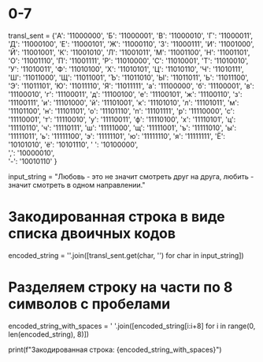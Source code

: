 # 0-7
transl_sent = {'А': '11000000', 'Б': '11000001', 'В': '11000010', 'Г': '11000011',
    'Д': '11000100', 'Е': '11000101', 'Ж': '11000110', 'З': '11000111',
    'И': '11001000', 'Й': '11001001', 'К': '11001010', 'Л': '11001011',
    'М': '11001100', 'Н': '11001101', 'О': '11001110', 'П': '11001111',
    'Р': '11010000', 'С': '11010001', 'Т': '11010010', 'У': '11010011',
    'Ф': '11010100', 'Х': '11010101', 'Ц': '11010110', 'Ч': '11010111',
    'Ш': '11011000', 'Щ': '11011001', 'Ъ': '11011010', 'Ы': '11011011',
    'Ь': '11011100', 'Э': '11011101', 'Ю': '11011110', 'Я': '11011111',
    'а': '11100000', 'б': '11100001', 'в': '11100010', 'г': '11100011',
    'д': '11100100', 'е': '11100101', 'ж': '11100110', 'з': '11100111',
    'и': '11101000', 'й': '11101001', 'к': '11101010', 'л': '11101011',
    'м': '11101100', 'н': '11101101', 'о': '11101110', 'п': '11101111',
    'р': '11110000', 'с': '11110001', 'т': '11110010', 'у': '11110011',
    'ф': '11110100', 'х': '11110101', 'ц': '11110110', 'ч': '11110111',
    'ш': '11111000', 'щ': '11111001', 'ъ': '11111010', 'ы': '11111011',
    'ь': '11111100', 'э': '11111101', 'ю': '11111110', 'я': '11111111',
    'Ё': '10101010', 'ё': '10101110',
    ' ': '10100000',  
    ',': '10000010',  
    '-': '10010110' }

input_string = "Любовь - это не значит смотреть друг на друга, любить - значит смотреть в одном направлении."

# Закодированная строка в виде списка двоичных кодов
encoded_string = ''.join([transl_sent.get(char, '') for char in input_string])

# Разделяем строку на части по 8 символов с пробелами
encoded_string_with_spaces = ' '.join([encoded_string[i:i+8] for i in range(0, len(encoded_string), 8)])

print(f"Закодированная строка: {encoded_string_with_spaces}")
